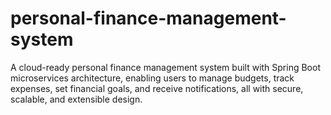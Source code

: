 # personal-finance-management-system
A cloud-ready personal finance management system built with Spring Boot microservices architecture, enabling users to manage budgets, track expenses, set financial goals, and receive notifications, all with secure, scalable, and extensible design.

